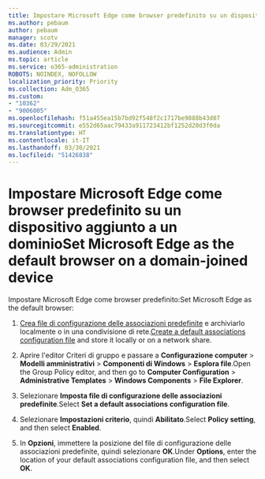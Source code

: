 ```yaml
---
title: Impostare Microsoft Edge come browser predefinito su un dispositivo aggiunto a un dominio
ms.author: pebaum
author: pebaum
manager: scotv
ms.date: 03/29/2021
ms.audience: Admin
ms.topic: article
ms.service: o365-administration
ROBOTS: NOINDEX, NOFOLLOW
localization_priority: Priority
ms.collection: Adm_O365
ms.custom:
- "10362"
- "9006005"
ms.openlocfilehash: f51a455ea15b7bd92f548f2c1717be9888b43d07
ms.sourcegitcommit: e552d65aac79433a911723412bf1252d20d3f0da
ms.translationtype: HT
ms.contentlocale: it-IT
ms.lasthandoff: 03/30/2021
ms.locfileid: "51426838"
---
```

# <a name="set-microsoft-edge-as-the-default-browser-on-a-domain-joined-device"></a><span data-ttu-id="a4f27-102">Impostare Microsoft Edge come browser predefinito su un dispositivo aggiunto a un dominio</span><span class="sxs-lookup"><span data-stu-id="a4f27-102">Set Microsoft Edge as the default browser on a domain-joined device</span></span>

<span data-ttu-id="a4f27-103">Impostare Microsoft Edge come browser predefinito:</span><span class="sxs-lookup"><span data-stu-id="a4f27-103">Set Microsoft Edge as the default browser:</span></span> 

1. <span data-ttu-id="a4f27-104">[Crea file di configurazione delle associazioni predefinite](https://go.microsoft.com/fwlink/?linkid=2132437) e archiviarlo localmente o in una condivisione di rete.</span><span class="sxs-lookup"><span data-stu-id="a4f27-104">[Create a default associations configuration file](https://go.microsoft.com/fwlink/?linkid=2132437) and store it locally or on a network share.</span></span>

1. <span data-ttu-id="a4f27-105">Aprire l'editor Criteri di gruppo e passare a **Configurazione computer** > **Modelli amministrativi** > **Componenti di Windows** > **Esplora file**.</span><span class="sxs-lookup"><span data-stu-id="a4f27-105">Open the Group Policy editor, and then go to **Computer Configuration** > **Administrative Templates** > **Windows Components** > **File Explorer**.</span></span>

1. <span data-ttu-id="a4f27-106">Selezionare **Imposta file di configurazione delle associazioni predefinite**.</span><span class="sxs-lookup"><span data-stu-id="a4f27-106">Select **Set a default associations configuration file**.</span></span>

1. <span data-ttu-id="a4f27-107">Selezionare **Impostazioni criterio**, quindi **Abilitato**.</span><span class="sxs-lookup"><span data-stu-id="a4f27-107">Select **Policy setting**, and then select **Enabled**.</span></span>

1. <span data-ttu-id="a4f27-108">In **Opzioni**, immettere la posizione del file di configurazione delle associazioni predefinite, quindi selezionare **OK**.</span><span class="sxs-lookup"><span data-stu-id="a4f27-108">Under **Options**, enter the location of your default associations configuration file, and then select **OK**.</span></span>
